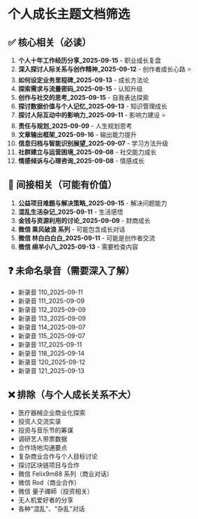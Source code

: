 # 个人成长主题文档筛选

## ✅ 核心相关（必读）
1. **个人十年工作经历分享_2025-09-15** - 职业成长复盘
2. **深入探讨人际关系与创作精神_2025-09-12** - 创作者成长心路 ⭐
3. **如何设定业务里程碑_2025-09-13** - 成长方法论
4. **探索需求与流量密码_2025-09-15** - 认知升级
5. **创作与社交的思考_2025-09-15** - 自我表达探索
6. **探讨数据价值与个人记忆_2025-09-13** - 知识管理成长
7. **探讨人际互动中的影响力_2025-09-11** - 影响力建设 ⭐
8. **责任与规划_2025-09-09** - 人生规划思考
9. **文章输出框架_2025-09-16** - 输出能力提升
10. **信息归档与智能识别展望_2025-09-07** - 学习方法升级
11. **社群建立与运营困境_2025-09-08** - 社交能力成长
12. **情感倾诉与心理咨询_2025-09-08** - 情感成长

## 🔄 间接相关（可能有价值）
1. **公益项目难题与解决策略_2025-09-15** - 解决问题能力
4. **混乱生活杂记_2025-09-11** - 生活感悟
5. **金钱与资源利用的讨论_2025-09-09** - 财商成长
6. **微信 乘风破浪 系列** - 可能包含成长对话
7. **微信 林白白白白_2025-09-11** - 可能是创作者交流
8. **微信 绵羊小八_2025-09-13** - 需要检查内容

## ❓ 未命名录音（需要深入了解）
- 新录音 110_2025-09-11
- 新录音 111_2025-09-09
- 新录音 112_2025-09-09
- 新录音 113_2025-09-09
- 新录音 114_2025-09-07
- 新录音 115_2025-09-07
- 新录音 117_2025-09-11
- 新录音 118_2025-09-14
- 新录音 120_2025-09-12
- 新录音 121_2025-09-13

## ❌ 排除（与个人成长关系不大）
- 医疗器械企业商业化探索
- 投资人交流实录
- 投资与音乐节的筹谋
- 调研艺人带票数据
- 合作场地沟通要点
- 复杂商业合作与个人目标讨论
- 探讨区块链项目与合作
- 微信 Felix9m88 系列（商业对话）
- 微信 Rod（商业合作）
- 微信 量子禪師（投资相关）
- 无人机爱好者的分享
- 各种"混乱"、"杂乱"对话